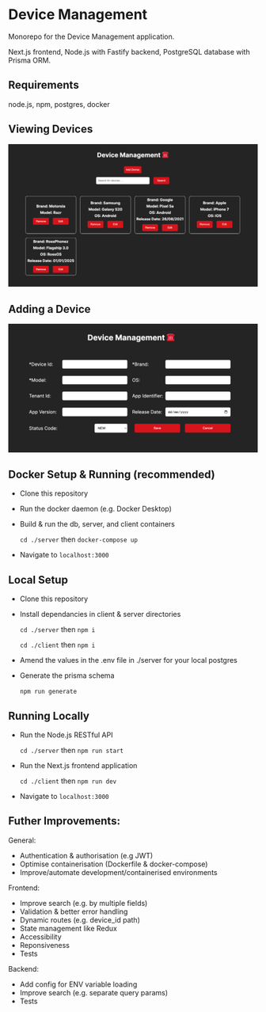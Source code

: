 # Device Management

Monorepo for the Device Management application.

Next.js frontend, Node.js with Fastify backend, PostgreSQL database with Prisma ORM.

## Requirements

node.js, npm, postgres, docker

## Viewing Devices

![Viewing Devices](/readme-images/view-devices.png)

## Adding a Device

![Add a Device](/readme-images/add-device.png)

## Docker Setup & Running (recommended)

- Clone this repository

- Run the docker daemon (e.g. Docker Desktop)

- Build & run the db, server, and client containers

  `cd ./server` then `docker-compose up`

- Navigate to `localhost:3000`

## Local Setup

- Clone this repository

- Install dependancies in client & server directories

  `cd ./server` then `npm i`

  `cd ./client` then `npm i`

- Amend the values in the .env file in ./server for your local postgres

- Generate the prisma schema

  `npm run generate`

## Running Locally

- Run the Node.js RESTful API

  `cd ./server` then `npm run start`

- Run the Next.js frontend application

  `cd ./client` then `npm run dev`

- Navigate to `localhost:3000`

## Futher Improvements:

General:

- Authentication & authorisation (e.g JWT)
- Optimise containerisation (Dockerfile & docker-compose)
- Improve/automate development/containerised environments

Frontend:

- Improve search (e.g. by multiple fields)
- Validation & better error handling
- Dynamic routes (e.g. device_id path)
- State management like Redux
- Accessibility
- Reponsiveness
- Tests

Backend:

- Add config for ENV variable loading
- Improve search (e.g. separate query params)
- Tests
